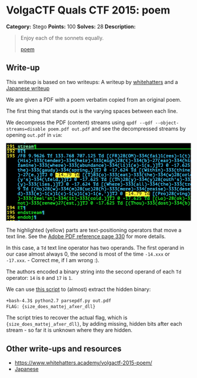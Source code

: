 # VolgaCTF Quals CTF 2015: poem

**Category:** Stego
**Points:** 100
**Solves:** 28
**Description:**

> Enjoy each of the sonnets equally.
> 
> [poem](http://files.2015.volgactf.ru/poem/poem.pdf)

## Write-up

This writeup is based on two writeups: A writeup by [whitehatters](https://www.whitehatters.academy/volgactf-2015-poem/) and a [Japanese writeup](http://sioncojp.hateblo.jp/entry/2015/05/14/201258)

We are given a PDF with a poem verbatim copied from an original poem.

The first thing that stands out is the varying spaces between each line.

We decompress the PDF (content) streams using `qpdf --qdf --object-streams=disable poem.pdf out.pdf` and see the decompressed streams by opening `out.pdf` in `vim`:

![](./stream.png)

The highlighted (yellow) parts are text-positioning operators that move a text line. See the [Adobe PDF reference page 330](http://partners.adobe.com/public/developer/en/pdf/PDFReference.pdf) for more details.

In this case, a `Td` text line operator has two operands.
The first operand in our case almost always 0, the second is most of the time `-14.xxx` or `-17.xxx`. - Correct me, if I am wrong :).

The authors encoded a binary string into the second operand of each `Td` operator: `14` is `0` and `17` is `1`.

We can use [this script](./parsepdf.py) to (almost) extract the hidden binary:

```
+bash-4.3$ python2.7 parsepdf.py out.pdf
FLAG: {size_does_mattej_afxer_dll}
```

The script tries to recover the actual flag, which is `{size_does_mattej_afxer_dll}`, by adding missing, hidden bits after each stream - so far it is unknown where they are hidden.

## Other write-ups and resources

* <https://www.whitehatters.academy/volgactf-2015-poem/>
* [Japanese](http://sioncojp.hateblo.jp/entry/2015/05/14/201258)

